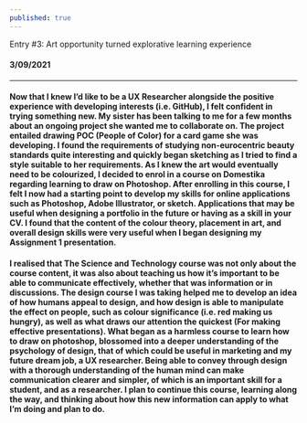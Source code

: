 ```yaml
---
published: true
---
```

Entry #3: Art opportunity turned explorative learning experience    

####  3/09/2021
__________________________________________________________________________________________
#### Now that I knew I’d like to be a UX Researcher alongside the positive experience with developing interests (i.e. GitHub), I felt confident in trying something new. My sister has been talking to me for a few months about an ongoing project she wanted me to collaborate on. The project entailed drawing POC (People of Color) for a card game she was developing. I found the requirements of studying non-eurocentric beauty standards quite interesting and quickly began sketching as I tried to find a style suitable to her requirements. As I knew the art would eventually need to be colourized, I decided to enrol in a course on Domestika regarding learning to draw on Photoshop. After enrolling in this course, I felt I now had a starting point to develop my skills for online applications such as Photoshop, Adobe Illustrator, or sketch. Applications that may be useful when designing a portfolio in the future or having as a skill in your CV. I found that the content of the colour theory, placement in art, and overall design skills were very useful when I began designing my Assignment 1 presentation.


####  I realised that The Science and Technology course was not only about the course content, it was also about teaching us how it’s important to be able to communicate effectively, whether that was information or in discussions. The design course I was taking helped me to develop an idea of how humans appeal to design, and how design is able to manipulate the effect on people, such as colour significance (i.e. red making us hungry), as well as what draws our attention the quickest (For making effective presentations). What began as a harmless course to learn how to draw on photoshop, blossomed into a deeper understanding of the psychology of design, that of which could be useful in marketing and my future dream job, a UX researcher. Being able to convey through design with a thorough understanding of the human mind can make communication clearer and simpler, of which is an important skill for a student, and as a researcher. I plan to continue this course, learning along the way, and thinking about how this new information can apply to what I’m doing and plan to do.
